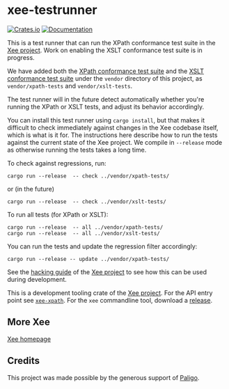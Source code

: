 # xee-testrunner
[![Crates.io](https://img.shields.io/crates/v/xee-testrunner.svg)](https://crates.io/crates/xee-testrunner)
[![Documentation](https://docs.rs/xee-testrunner/badge.svg)](https://docs.rs/xee-testrunner)


This is a test runner that can run the XPath conformance test suite in the [Xee
project](https://github.com/Paligo/xee). Work on enabling the XSLT conformance
test suite is in progress.

We have added both the [XPath conformance test
suite](https://github.com/w3c/qt3tests) and the [XSLT conformance test
suite](https://github.com/w3c/xslt30-test/) under the `vendor` directory of
this project, as `vendor/xpath-tests` and `vendor/xslt-tests`.

The test runner will in the future detect automatically whether you're running
the XPath or XSLT tests, and adjust its behavior accordingly.

You can install this test runner using `cargo install`, but that makes it
difficult to check immediately against changes in the Xee codebase itself,
which is what is it for. The instructions here describe how to run the tests
against the current state of the Xee project. We compile in `--release` mode as
otherwise running the tests takes a long time.

To check against regressions, run:

```
cargo run --release  -- check ../vendor/xpath-tests/
```

or (in the future)

```
cargo run --release  -- check ../vendor/xslt-tests/
```

To run all tests (for XPath or XSLT):

```
cargo run --release  -- all ../vendor/xpath-tests/
cargo run --release  -- all ../vendor/xslt-tests/
```

You can run the tests and update the regression filter accordingly:

```
cargo run --release -- update ../vendor/xpath-tests/
```

See the [hacking guide](https://github.com/Paligo/xee/blob/main/hacking.md) of
the [Xee project](https://github.com/Paligo/xee) to see how this can be used
during development.

This is a development tooling crate of the [Xee
project](https://github.com/Paligo/xee). For the API entry point see
[`xee-xpath`](https://docs.rs/xee-xpath/latest/xee_xpath/). For the `xee`
commandline tool, download a
[release](https://github.com/Paligo/xee/releases/).

## More Xee

[Xee homepage](https://github.com/Paligo/xee)

## Credits

This project was made possible by the generous support of
[Paligo](https://paligo.net/).